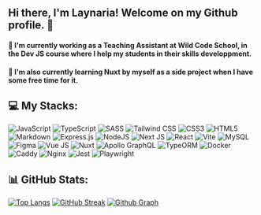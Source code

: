 ## Hi there, I'm Laynaria! Welcome on my Github profile. 👋

#### 🔭 I'm currently working as a Teaching Assistant at Wild Code School, in the Dev JS course where I help my students in their skills developpment.

#### 🌱 I'm also currently learning Nuxt by myself as a side project when I have some free time for it.

## 💻 My Stacks:
![JavaScript](https://img.shields.io/badge/javascript-%23323330.svg?style=for-the-badge&logo=javascript&logoColor=%23F7DF1E) 
![TypeScript](https://img.shields.io/badge/typescript-%23007ACC.svg?style=for-the-badge&logo=typescript&logoColor=white) 
![SASS](https://img.shields.io/badge/sass-%23CC6699?style=for-the-badge&logo=sass&logoColor=white)
![Tailwind CSS](https://img.shields.io/badge/Tailwind%20CSS-black?style=for-the-badge&logo=tailwindcss)
![CSS3](https://img.shields.io/badge/css3-%231572B6.svg?style=for-the-badge&logo=css3&logoColor=white) 
![HTML5](https://img.shields.io/badge/html5-%23E34F26.svg?style=for-the-badge&logo=html5&logoColor=white) 
![Markdown](https://img.shields.io/badge/markdown-%23000000.svg?style=for-the-badge&logo=markdown&logoColor=white) 
![Express.js](https://img.shields.io/badge/express.js-%23404d59.svg?style=for-the-badge&logo=express&logoColor=%2361DAFB) 
![NodeJS](https://img.shields.io/badge/node.js-6DA55F?style=for-the-badge&logo=node.js&logoColor=white) 
![Next JS](https://img.shields.io/badge/Next-black?style=for-the-badge&logo=next.js&logoColor=white) 
![React](https://img.shields.io/badge/react-%2320232a.svg?style=for-the-badge&logo=react&logoColor=%2361DAFB) 
![Vite](https://img.shields.io/badge/vite-%23646CFF.svg?style=for-the-badge&logo=vite&logoColor=white) 
![MySQL](https://img.shields.io/badge/mysql-%2300000f.svg?style=for-the-badge&logo=mysql&logoColor=white) 
![Figma](https://img.shields.io/badge/figma-%23F24E1E.svg?style=for-the-badge&logo=figma&logoColor=white)
![Vue JS](https://img.shields.io/badge/Vue%20JS-grey?style=for-the-badge&logo=vuedotjs)
![Nuxt](https://img.shields.io/badge/Nuxt-020420?style=for-the-badge&logo=nuxtdotjs)
![Apollo GraphQL](https://img.shields.io/badge/Apollo%20GraphQL-13222A?style=for-the-badge&logo=apollographql)
![TypeORM](https://img.shields.io/badge/TypeORM-darkred?style=for-the-badge&logo=typeorm)
![Docker](https://img.shields.io/badge/Docker-%2303061E?style=for-the-badge&logo=docker)
![Caddy](https://img.shields.io/badge/Caddy-%230C376B?style=for-the-badge&logo=caddy)
![Nginx](https://img.shields.io/badge/Nginx-%23009639?style=for-the-badge&logo=nginx)
![Jest](https://img.shields.io/badge/Jest-%23C21325?style=for-the-badge&logo=Jest)
![Playwright](https://img.shields.io/badge/Playwright-%232EAD33?style=for-the-badge&logo=Playwright&logoColor=white)

## 📊 GitHub Stats:
[![Top Langs](https://github-readme-stats.vercel.app/api/top-langs/?username=laynaria&layout=donut&theme=dark)](https://github.com/anuraghazra/github-readme-stats) [![GitHub Streak](https://streak-stats.demolab.com?user=laynaria&theme=dark&mode=weekly)](https://git.io/streak-stats)
[![Github Graph](https://github-readme-activity-graph.vercel.app/graph?username=laynaria&theme=react-dark)](https://github.com/ashutosh00710/github-readme-activity-graph)


<!--
- 👯 I’m looking to collaborate on ...
- 🤔 I’m looking for help with ...
- 💬 Ask me about ...
- 📫 How to reach me: ...
- 😄 Pronouns: ...
- ⚡ Fun fact: ...


# 💫 About Me:
🌱 I’m currently learning Javascript, React, Express.js
)

---
[![](https://visitcount.itsvg.in/api?id=Alexis-NM&icon=0&color=2)](https://visitcount.itsvg.in)

-->
